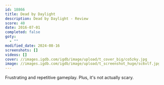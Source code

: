 ```yaml
---
id: 18866
title: Dead by Daylight
description: Dead by Daylight - Review
score: 40
date: 2016-07-01
completed: false
goty:
  - ""
modified_date: 2024-08-16
screenshots: []
videos: []
cover: //images.igdb.com/igdb/image/upload/t_cover_big/co5zky.jpg
image: //images.igdb.com/igdb/image/upload/t_screenshot_huge/sc6vlf.jpg
---
```

Frustrating and repetitive gameplay. Plus, it's not actually scary.
